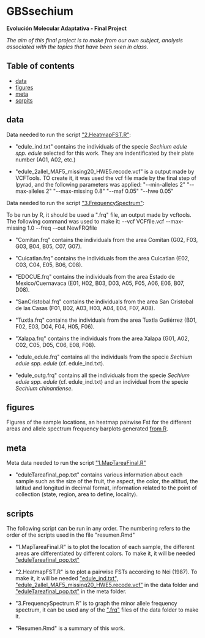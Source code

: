 # GBSsechium
**Evolución Molecular Adaptativa - Final Project**

*The aim of this final project is to make from our own subject, analysis associated with the topics that have been seen in class.*

## Table of contents
- [data](#data)
- [figures](#figures)
- [meta](#meta)
- [scrpits](#scripts)

## data
Data needed to run the script ["2.HeatmapFST.R"](#scripts):

- "edule_ind.txt" contains the individuals of the specie *Sechium edule spp. edule* selected for this work. They are indentificated by their plate number (A01, A02, etc.)

- "edule_2allel_MAF5_missing20_HWE5.recode.vcf" is a output made by VCFTools. TO create it, it was used the vcf file made by the final step of Ipyrad, and the following parameters was applied: "--min-alleles 2" "--max-alleles 2" "--max-missing 0.8" "--maf 0.05" "--hwe 0.05"

Data needed to run the script ["3.FrequencySpectrum"](#scripts):

To be run by R, it should be used a ".frq" file, an output made by vcftools. The following command was used to make it: --vcf VCFfile.vcf --max-missing 1.0 --freq --out NewFRQfile

- "Comitan.frq" contains the individuals from the area Comitan (G02, F03, G03, B04, B05, C07, G07).

 - "Cuicatlan.frq" contains the individuals from the area Cuicatlan (E02, C03, C04, E05, B06, C08).

 - "EDOCUE.frq" contains the individuals from the area Estado de Mexico/Cuernavaca (E01, H02, B03, D03, A05, F05, A06, E06, B07, D08).

- "SanCristobal.frq" contains the individuals from the area San Cristobal de las Casas (F01, B02, A03, H03, A04, E04, F07, A08).

- "Tuxtla.frq" contains the individuals from the area Tuxtla Gutiérrez (B01, F02, E03, D04, F04, H05, F06).

- "Xalapa.frq" contains the individuals from the area Xalapa (G01, A02, C02, C05, D05, C06, E08, F08).

- "edule_edule.frq" contains all the individuals from the specie *Sechium edule spp. edule* (cf. edule_ind.txt).

- "edule_outg.frq" contains all the individuals from the specie *Sechium edule spp. edule* (cf. edule_ind.txt) and an individual from the specie *Sechium chinantlense*.

## figures

Figures of the sample locations, an heatmap pairwise Fst for the different areas and allele spectrum frequency barplots generated [from R](#scripts).

## meta
Meta data needed to run the script ["1.MapTareaFinal.R"](#scripts)

- "eduleTareafinal_pop.txt" contains various information about each sample such as the size of the fruit, the aspect, the color, the altitud, the latitud and longitud in decimal format, information related to the point of collection (state, region, area to define, locality).

## scripts
The following script can be run in any order. The numbering refers to the order of the scripts used in the file "resumen.Rmd"

- "1.MapTareaFinal.R" is to plot the location of each sample, the different areas are differentiated by different colors. To make it, it will be needed ["eduleTareafinal_pop.txt"](#meta)

- "2.HeatmapFST.R" is to plot a pairwise FSTs according to Nei (1987). To make it, it will be needed ["edule_ind.txt", "edule_2allel_MAF5_missing20_HWE5.recode.vcf"](#data) in the data folder and ["eduleTareafinal_pop.txt"](#meta) in the meta folder. 

- "3.FrequencySpectrum.R" is to graph the minor allele frequency spectrum, it can be used any of the [".frq"](#datadata) files of the data folder to make it.

- "Resumen.Rmd" is a summary of this work. 

